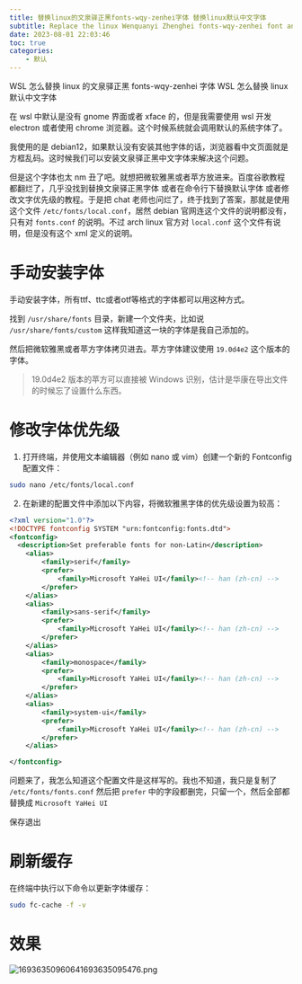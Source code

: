 ```yaml
---
title: 替换linux的文泉驿正黑fonts-wqy-zenhei字体 替换linux默认中文字体
subtitle: Replace the linux Wenquanyi Zhenghei fonts-wqy-zenhei font and replace the linux default Chinese font
date: 2023-08-01 22:03:46
toc: true
categories: 
    - 默认
---
```


WSL 怎么替换 linux 的文泉驿正黑 fonts-wqy-zenhei 字体
WSL 怎么替换 linux 默认中文字体

在 wsl 中默认是没有 gnome 界面或者 xface 的，但是我需要使用 wsl 开发 electron 或者使用 chrome 浏览器。这个时候系统就会调用默认的系统字体了。

我使用的是 debian12，如果默认没有安装其他字体的话，浏览器看中文页面就是方框乱码。这时候我们可以安装文泉驿正黑中文字体来解决这个问题。

但是这个字体也太 nm 丑了吧。就想把微软雅黑或者苹方放进来。百度谷歌教程都翻烂了，几乎没找到替换文泉驿正黑字体 或者在命令行下替换默认字体 或者修改文字优先级的教程。于是把 chat 老师也问烂了，终于找到了答案，那就是使用这个文件 `/etc/fonts/local.conf`，居然 debian 官网连这个文件的说明都没有，只有对 `fonts.conf` 的说明。不过 arch linux 官方对 `local.conf` 这个文件有说明，但是没有这个 xml 定义的说明。

# 手动安装字体

手动安装字体，所有ttf、ttc或者otf等格式的字体都可以用这种方式。

找到 `/usr/share/fonts` 目录，新建一个文件夹，比如说 `/usr/share/fonts/custom` 这样我知道这一块的字体是我自己添加的。

然后把微软雅黑或者苹方字体拷贝进去。苹方字体建议使用 `19.0d4e2` 这个版本的字体。

> 19.0d4e2 版本的苹方可以直接被 Windows 识别，估计是华康在导出文件的时候忘了设置什么东西。

# 修改字体优先级
1. 打开终端，并使用文本编辑器（例如 nano 或 vim）创建一个新的 Fontconfig 配置文件：

```bash
sudo nano /etc/fonts/local.conf
```

2. 在新建的配置文件中添加以下内容，将微软雅黑字体的优先级设置为较高：
```xml
<?xml version="1.0"?>
<!DOCTYPE fontconfig SYSTEM "urn:fontconfig:fonts.dtd">
<fontconfig>
  <description>Set preferable fonts for non-Latin</description>
	<alias>
		<family>serif</family>
		<prefer>
			<family>Microsoft YaHei UI</family><!-- han (zh-cn) -->
		</prefer>
	</alias>
	<alias>
		<family>sans-serif</family>
		<prefer>
			<family>Microsoft YaHei UI</family><!-- han (zh-cn) -->
		</prefer>
	</alias>
	<alias>
		<family>monospace</family>
		<prefer>
			<family>Microsoft YaHei UI</family><!-- han (zh-cn) -->
		</prefer>
	</alias>
	<alias>
		<family>system-ui</family>
		<prefer>
			<family>Microsoft YaHei UI</family><!-- han (zh-cn) -->
		</prefer>
	</alias>

</fontconfig>
```

问题来了，我怎么知道这个配置文件是这样写的。我也不知道，我只是复制了 `/etc/fonts/fonts.conf` 然后把 `prefer` 中的字段都删完，只留一个，然后全部都替换成 `Microsoft YaHei UI`

保存退出
# 刷新缓存
在终端中执行以下命令以更新字体缓存：
```bash
sudo fc-cache -f -v
```

# 效果

![16936350960641693635095476.png](https://raw.githubusercontent.com/james-curtis/james-curtis.github.io/static/images/16936350960641693635095476.png)
